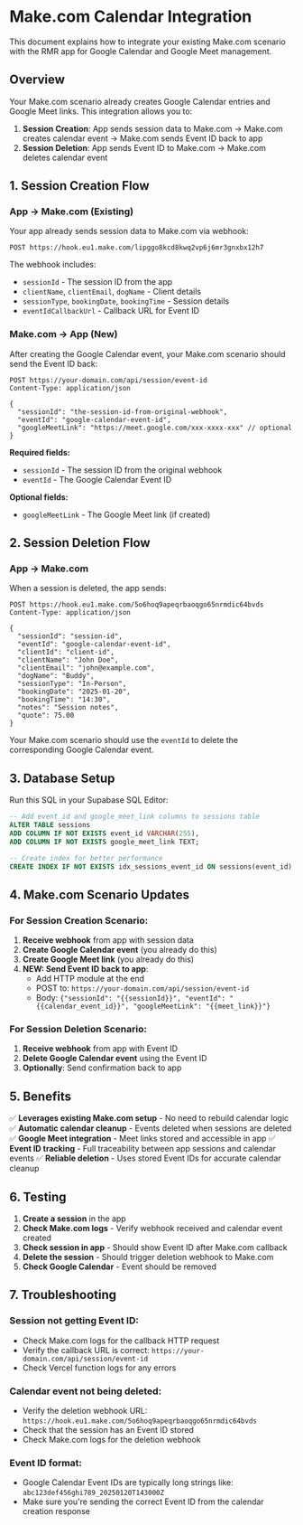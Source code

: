 # Make.com Calendar Integration

This document explains how to integrate your existing Make.com scenario with the RMR app for Google Calendar and Google Meet management.

## Overview

Your Make.com scenario already creates Google Calendar entries and Google Meet links. This integration allows you to:

1. **Session Creation**: App sends session data to Make.com → Make.com creates calendar event → Make.com sends Event ID back to app
2. **Session Deletion**: App sends Event ID to Make.com → Make.com deletes calendar event

## 1. Session Creation Flow

### App → Make.com (Existing)
Your app already sends session data to Make.com via webhook:
```
POST https://hook.eu1.make.com/lipggo8kcd8kwq2vp6j6mr3gnxbx12h7
```

The webhook includes:
- `sessionId` - The session ID from the app
- `clientName`, `clientEmail`, `dogName` - Client details
- `sessionType`, `bookingDate`, `bookingTime` - Session details
- `eventIdCallbackUrl` - Callback URL for Event ID

### Make.com → App (New)
After creating the Google Calendar event, your Make.com scenario should send the Event ID back:

```
POST https://your-domain.com/api/session/event-id
Content-Type: application/json

{
  "sessionId": "the-session-id-from-original-webhook",
  "eventId": "google-calendar-event-id",
  "googleMeetLink": "https://meet.google.com/xxx-xxxx-xxx" // optional
}
```

**Required fields:**
- `sessionId` - The session ID from the original webhook
- `eventId` - The Google Calendar Event ID

**Optional fields:**
- `googleMeetLink` - The Google Meet link (if created)

## 2. Session Deletion Flow

### App → Make.com
When a session is deleted, the app sends:

```
POST https://hook.eu1.make.com/5o6hoq9apeqrbaoqgo65nrmdic64bvds
Content-Type: application/json

{
  "sessionId": "session-id",
  "eventId": "google-calendar-event-id",
  "clientId": "client-id",
  "clientName": "John Doe",
  "clientEmail": "john@example.com",
  "dogName": "Buddy",
  "sessionType": "In-Person",
  "bookingDate": "2025-01-20",
  "bookingTime": "14:30",
  "notes": "Session notes",
  "quote": 75.00
}
```

Your Make.com scenario should use the `eventId` to delete the corresponding Google Calendar event.

## 3. Database Setup

Run this SQL in your Supabase SQL Editor:

```sql
-- Add event_id and google_meet_link columns to sessions table
ALTER TABLE sessions 
ADD COLUMN IF NOT EXISTS event_id VARCHAR(255),
ADD COLUMN IF NOT EXISTS google_meet_link TEXT;

-- Create index for better performance
CREATE INDEX IF NOT EXISTS idx_sessions_event_id ON sessions(event_id);
```

## 4. Make.com Scenario Updates

### For Session Creation Scenario:
1. **Receive webhook** from app with session data
2. **Create Google Calendar event** (you already do this)
3. **Create Google Meet link** (you already do this)
4. **NEW: Send Event ID back to app**:
   - Add HTTP module at the end
   - POST to: `https://your-domain.com/api/session/event-id`
   - Body: `{"sessionId": "{{sessionId}}", "eventId": "{{calendar_event_id}}", "googleMeetLink": "{{meet_link}}"}`

### For Session Deletion Scenario:
1. **Receive webhook** from app with Event ID
2. **Delete Google Calendar event** using the Event ID
3. **Optionally**: Send confirmation back to app

## 5. Benefits

✅ **Leverages existing Make.com setup** - No need to rebuild calendar logic
✅ **Automatic calendar cleanup** - Events deleted when sessions are deleted
✅ **Google Meet integration** - Meet links stored and accessible in app
✅ **Event ID tracking** - Full traceability between app sessions and calendar events
✅ **Reliable deletion** - Uses stored Event IDs for accurate calendar cleanup

## 6. Testing

1. **Create a session** in the app
2. **Check Make.com logs** - Verify webhook received and calendar event created
3. **Check session in app** - Should show Event ID after Make.com callback
4. **Delete the session** - Should trigger deletion webhook to Make.com
5. **Check Google Calendar** - Event should be removed

## 7. Troubleshooting

### Session not getting Event ID:
- Check Make.com logs for the callback HTTP request
- Verify the callback URL is correct: `https://your-domain.com/api/session/event-id`
- Check Vercel function logs for any errors

### Calendar event not being deleted:
- Verify the deletion webhook URL: `https://hook.eu1.make.com/5o6hoq9apeqrbaoqgo65nrmdic64bvds`
- Check that the session has an Event ID stored
- Check Make.com logs for the deletion webhook

### Event ID format:
- Google Calendar Event IDs are typically long strings like: `abc123def456ghi789_20250120T143000Z`
- Make sure you're sending the correct Event ID from the calendar creation response
